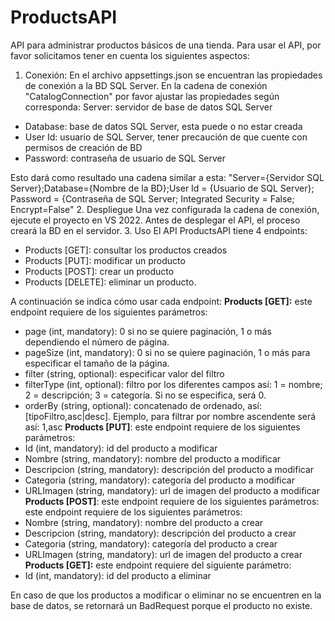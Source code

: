 # ProductsAPI
API para administrar productos básicos de una tienda.
Para usar el API, por favor solicitamos tener en cuenta los siguientes aspectos: 

1. Conexión:
En el archivo appsettings.json se encuentran las propiedades de conexión a la BD SQL Server. En la cadena de conexión "CatalogConnection" por favor ajustar las propiedades según corresponda: 
Server: servidor de base de datos SQL Server
  - Database: base de datos SQL Server, esta puede o no estar creada
  - User Id: usuario de SQL Server, tener precaución de que cuente con permisos de creación de BD
  - Password: contraseña de usuario de SQL Server

Esto dará como resultado una cadena similar a esta:
  "Server={Servidor SQL Server};Database={Nombre de la BD};User Id = {Usuario de SQL Server}; Password = {Contraseña de SQL Server; Integrated Security = False; Encrypt=False"
2. Despliegue
Una vez configurada la cadena de conexión, ejecute el proyecto en VS 2022. Antes de desplegar el API, el proceso creará la BD en el servidor.
3. Uso 
El API ProductsAPI tiene 4 endpoints:
 - Products [GET]: consultar los productos creados
 - Products [PUT]: modificar un producto
 - Products [POST]: crear un producto
 - Products [DELETE]: eliminar un producto. 

A continuación se indica cómo usar cada endpoint: 
**Products [GET]:** este endpoint requiere de los siguientes parámetros:
 - page (int, mandatory): 0 si no se quiere paginación, 1 o más dependiendo el número de página.
 - pageSize (int, mandatory): 0 si no se quiere paginación, 1 o más para especificar el tamaño de la página. 
 - filter (string, optional): especificar valor del filtro
 - filterType (int, optional): filtro por los diferentes campos así: 1 = nombre; 2 = descripción; 3 = categoría. Si no se especifica, será 0.
 - orderBy (string, optional): concatenado de ordenado, así: [tipoFiltro,asc|desc]. Ejemplo, para filtrar por nombre ascendente será así: 1,asc
**Products [PUT]**: este endpoint requiere de los siguientes parámetros:
 - Id (int, mandatory): id del producto a modificar
 - Nombre (string, mandatory): nombre del producto a modificar
 - Descripcion (string, mandatory): descripción del producto a modificar
 - Categoria (string, mandatory): categoría del producto a modificar
 - URLImagen (string, mandatory): url de imagen del producto a modificar
**Products [POST]**: este endpoint requiere de los siguientes parámetros:
este endpoint requiere de los siguientes parámetros:
 - Nombre (string, mandatory): nombre del producto a crear
 - Descripcion (string, mandatory): descripción del producto a crear
 - Categoria (string, mandatory): categoría del producto a crear
 - URLImagen (string, mandatory): url de imagen del producto a crear
 **Products [GET]:** este endpoint requiere del siguiente parámetro:
 - Id (int, mandatory): id del producto a eliminar

En caso de que los productos a modificar o eliminar no se encuentren en la base de datos, se retornará un BadRequest porque el producto no existe.
 
